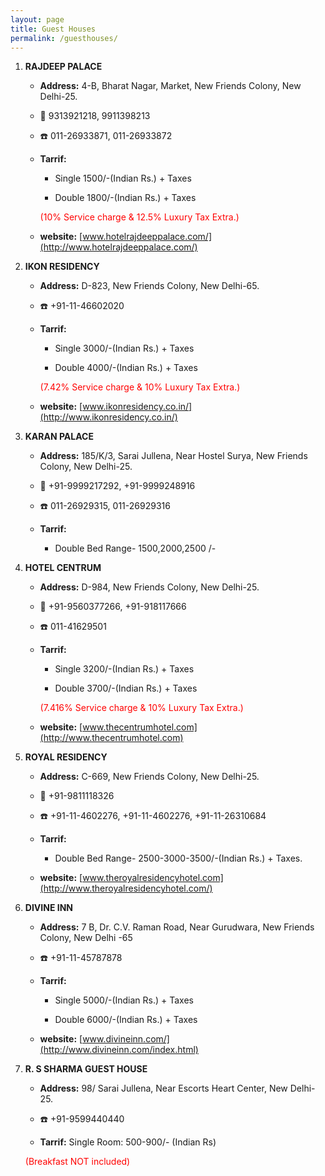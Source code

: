 ```yaml
---
layout: page
title: Guest Houses
permalink: /guesthouses/
---
```

1.  **RAJDEEP PALACE**

	* **Address:** 4-B, Bharat Nagar, Market, New Friends Colony, New Delhi-25.

	*  :iphone: 9313921218, 9911398213

	* :phone:  011-26933871, 011-26933872

	* **Tarrif:**

		* Single 1500/-(Indian Rs.) + Taxes

		* Double 1800/-(Indian Rs.) + Taxes

		<p style="color:red">(10% Service charge & 12.5% Luxury Tax Extra.)</p>

	* **website:** [www.hotelrajdeeppalace.com/](http://www.hotelrajdeeppalace.com/)
2. **IKON RESIDENCY**

	* **Address:** D-823, New Friends Colony, New Delhi-65.

	* :phone:  +91-11-46602020

	* **Tarrif:**

		* Single 3000/-(Indian Rs.) + Taxes

		* Double 4000/-(Indian Rs.) + Taxes

		<p style="color:red">(7.42% Service charge & 10% Luxury Tax Extra.)</p>

	* **website:** [www.ikonresidency.co.in/](http://www.ikonresidency.co.in/)

3. **KARAN PALACE**

	* **Address:**	185/K/3, Sarai Jullena, Near Hostel Surya, New Friends Colony, New Delhi-25.

	* :iphone: +91-9999217292, +91-9999248916

	* :phone:  011-26929315, 011-26929316

	* **Tarrif:**

		* Double Bed Range- 1500,2000,2500 /-

4. **HOTEL CENTRUM**

	* **Address:** D-984, New Friends Colony, New Delhi-25.

	* :iphone: +91-9560377266, +91-918117666

	* :phone:  011-41629501

	* **Tarrif:**

		* Single 3200/-(Indian Rs.) + Taxes

		* Double 3700/-(Indian Rs.) + Taxes

		<p style="color:red">(7.416% Service charge & 10% Luxury Tax Extra.)</p>

	* **website:** [www.thecentrumhotel.com](http://www.thecentrumhotel.com)

5. **ROYAL RESIDENCY**

	* **Address:** C-669, New Friends Colony, New Delhi-25.

	* :iphone: +91-9811118326

	* :phone:  +91-11-4602276, +91-11-4602276, +91-11-26310684

	* **Tarrif:**

		* Double Bed Range- 2500-3000-3500/-(Indian Rs.) + Taxes.

	* **website:** [www.theroyalresidencyhotel.com](http://www.theroyalresidencyhotel.com/)

6. **DIVINE INN**
	* **Address:** 7 B, Dr. C.V. Raman Road, Near Gurudwara, New Friends Colony, New Delhi -65

	* :phone:  +91-11-45787878

	* **Tarrif:**

		* Single 5000/-(Indian Rs.) + Taxes

		* Double 6000/-(Indian Rs.) + Taxes


	* **website:** [www.divineinn.com/](http://www.divineinn.com/index.html)
7. **R. S SHARMA GUEST HOUSE**

	* **Address:** 98/ Sarai Jullena, Near Escorts Heart Center, New Delhi-25.

	* :phone: +91-9599440440

	* **Tarrif:**
		Single Room: 500-900/- (Indian Rs)

	<p style="color:red">(Breakfast NOT included) </p>
